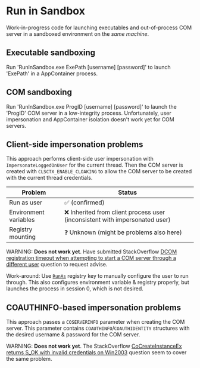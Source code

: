 # Run in Sandbox
Work-in-progress code for launching executables and out-of-process COM server in a sandboxed environment on the *same machine*.

## Executable sandboxing
Run 'RunInSandbox.exe ExePath  [username] [password]' to launch 'ExePath' in a AppContainer process.

## COM sandboxing
Run 'RunInSandbox.exe ProgID [username] [password]' to launch the 'ProgID' COM server in a low-integrity process. Unfortunately, user impersonation and AppContainer isolation doesn't work yet for COM servers.

## Client-side impersonation problems
This approach performs client-side user impersonation with `ImpersonateLoggedOnUser` for the current thread. Then the COM server is created with `CLSCTX_ENABLE_CLOAKING` to allow the COM server to be created with the current thread credentials.

| Problem             | Status                                                                      |
|---------------------|-----------------------------------------------------------------------------|
|Run as user          | :white_check_mark: (confirmed)                                              |
|Environment variables| :x: Inherited from client process user (inconsistent with impersonated user)|
|Registry mounting    | :question: Unknown (might be problems also here)                            |

WARNING: **Does not work yet**. Have submitted StackOverflow [DCOM registration timeout when attempting to start a COM server through a different user](https://stackoverflow.com/questions/54076028/dcom-registration-timeout-when-attempting-to-start-a-com-server-through-a-differ) question to request advise.

Work-around: Use [`RunAs`](https://docs.microsoft.com/en-us/windows/desktop/com/runas) registry key to manually configure the user to run through. This also configures environment variable & registry properly, but launches the process in session 0, which is not desired.

## COAUTHINFO-based impersonation problems
This approach passes a `COSERVERINFO` parameter when creating the COM server. This parameter contains `COAUTHINFO`/`COAUTHIDENTITY` structures with the desired username & password for the COM server.

WARNING: **Does not work yet**. The StackOverflow [CoCreateInstanceEx returns S_OK with invalid credentials on Win2003](https://stackoverflow.com/questions/10589440/cocreateinstanceex-returns-s-ok-with-invalid-credentials-on-win2003) question seem to cover the same problem.
